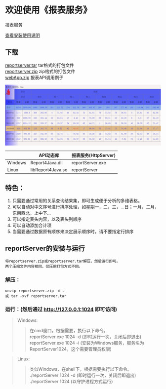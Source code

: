 # 欢迎使用《报表服务》
报表服务

[查看安装使用说明]( https://htmlpreview.github.io/?https://github.com/zhaoligit/reportsvc/blob/master/index.html)

## 下载
 [reportserver.tar](https://github.com/zhaoligit/reportsvc/blob/master/reportserver.tar) tar格式的打包文件  
 [reportserver.zip](https://github.com/zhaoligit/reportsvc/blob/master/reportServer.zip) zip格式的打包文件  
 [webApp.zip](https://github.com/zhaoligit/reportsvc/blob/master/webApp.zip)  报表API调用例子  

![示例图片](https://github.com/zhaoligit/reportsvc/blob/master/demotab.jpg "示例图片")

　　　　|     API动态库     |报表服务(HttpServer)  
---------|-------------------|-----------------  
Windows	|Report4Java.dll    |reportServer.exe  
Linux  	|libReport4Java.so  |reportServer  

## 特色：
1. 只需要通过常用的关系查询结果集，即可生成便于分析的多维表格。
1. 可以自动对中文序号进行排序处理，如星期一，二，三，...日；一月，二月，东南西北，上中下...
1. 可以指定表头内容，以及表头列顺序
1. 可以自动添加合计项
1. 当需要通过数据原有顺序来决定展示顺序时，请不要指定行排序
## reportServer的安装与运行  
    将reportserver.zip或reportserver.tar解压，然后运行即可。  
    两个压缩文件内容相同，仅压缩打包方式不同。  
### 解压：
    unzip reportserver.zip -d .  
    或 tar -xvf reportserver.tar   
### 运行：(然后通过 http://127.0.0.1:1024 即可访问)
>Windows:  
>>在cmd窗口，根据需要，执行以下命令。  
>>reportServer.exe 1024 -d		(即时运行一次，关闭后即退出)  
>>reportServer.exe 1024 -i		(安装为Windows服务，服务名为ReportServer1024，这个需要管理员权限)  

>Linux:  
>>类似Windows，在shell下，根据需要执行以下命令。  
>>./reportServer  1024 -d		(即时运行一次，关闭后即退出)  
>>./reportServer  1024 	    (以守护进程方式运行)  
